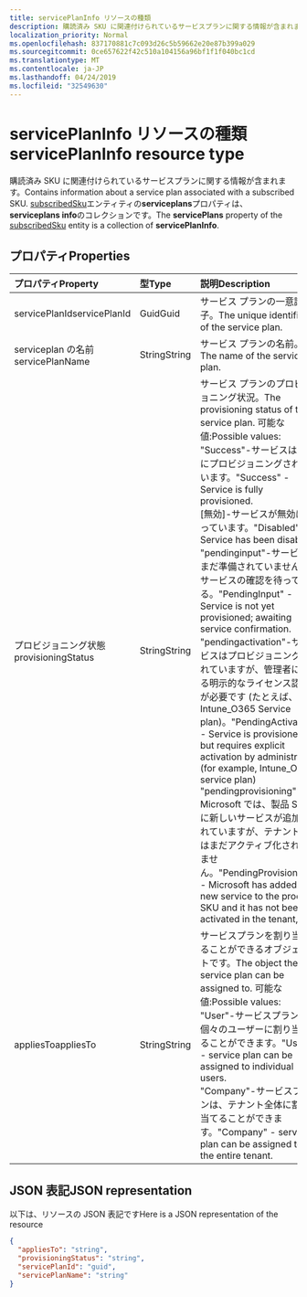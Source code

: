 ```yaml
---
title: servicePlanInfo リソースの種類
description: 購読済み SKU に関連付けられているサービスプランに関する情報が含まれます。 subscribedSku **** エンティティの serviceplans プロパティは、 **serviceplans info**のコレクションです。
localization_priority: Normal
ms.openlocfilehash: 837170881c7c093d26c5b59662e20e87b399a029
ms.sourcegitcommit: 0ce657622f42c510a104156a96bf1f1f040bc1cd
ms.translationtype: MT
ms.contentlocale: ja-JP
ms.lasthandoff: 04/24/2019
ms.locfileid: "32549630"
---
```

# <a name="serviceplaninfo-resource-type"></a><span data-ttu-id="7aff8-104">servicePlanInfo リソースの種類</span><span class="sxs-lookup"><span data-stu-id="7aff8-104">servicePlanInfo resource type</span></span>

<span data-ttu-id="7aff8-105">購読済み SKU に関連付けられているサービスプランに関する情報が含まれます。</span><span class="sxs-lookup"><span data-stu-id="7aff8-105">Contains information about a service plan associated with a subscribed SKU.</span></span> <span data-ttu-id="7aff8-106">[subscribedSku](subscribedsku.md)エンティティの**serviceplans**プロパティは、 **serviceplans info**のコレクションです。</span><span class="sxs-lookup"><span data-stu-id="7aff8-106">The **servicePlans** property of the [subscribedSku](subscribedsku.md) entity is a collection of **servicePlanInfo**.</span></span>


## <a name="properties"></a><span data-ttu-id="7aff8-107">プロパティ</span><span class="sxs-lookup"><span data-stu-id="7aff8-107">Properties</span></span>
| <span data-ttu-id="7aff8-108">プロパティ</span><span class="sxs-lookup"><span data-stu-id="7aff8-108">Property</span></span>     | <span data-ttu-id="7aff8-109">型</span><span class="sxs-lookup"><span data-stu-id="7aff8-109">Type</span></span>   |<span data-ttu-id="7aff8-110">説明</span><span class="sxs-lookup"><span data-stu-id="7aff8-110">Description</span></span>|
|:---------------|:--------|:----------|
|<span data-ttu-id="7aff8-111">servicePlanId</span><span class="sxs-lookup"><span data-stu-id="7aff8-111">servicePlanId</span></span>|<span data-ttu-id="7aff8-112">Guid</span><span class="sxs-lookup"><span data-stu-id="7aff8-112">Guid</span></span>|<span data-ttu-id="7aff8-113">サービス プランの一意識別子。</span><span class="sxs-lookup"><span data-stu-id="7aff8-113">The unique identifier of the service plan.</span></span>|
|<span data-ttu-id="7aff8-114">serviceplan の名前</span><span class="sxs-lookup"><span data-stu-id="7aff8-114">servicePlanName</span></span>|<span data-ttu-id="7aff8-115">String</span><span class="sxs-lookup"><span data-stu-id="7aff8-115">String</span></span>|<span data-ttu-id="7aff8-116">サービス プランの名前。</span><span class="sxs-lookup"><span data-stu-id="7aff8-116">The name of the service plan.</span></span>|
|<span data-ttu-id="7aff8-117">プロビジョニング状態</span><span class="sxs-lookup"><span data-stu-id="7aff8-117">provisioningStatus</span></span>|<span data-ttu-id="7aff8-118">String</span><span class="sxs-lookup"><span data-stu-id="7aff8-118">String</span></span>|<span data-ttu-id="7aff8-119">サービス プランのプロビジョニング状況。</span><span class="sxs-lookup"><span data-stu-id="7aff8-119">The provisioning status of the service plan.</span></span> <span data-ttu-id="7aff8-120">可能な値:</span><span class="sxs-lookup"><span data-stu-id="7aff8-120">Possible values:</span></span><br/><span data-ttu-id="7aff8-121">"Success"-サービスは完全にプロビジョニングされています。</span><span class="sxs-lookup"><span data-stu-id="7aff8-121">"Success" - Service is fully provisioned.</span></span><br/><span data-ttu-id="7aff8-122">[無効]-サービスが無効になっています。</span><span class="sxs-lookup"><span data-stu-id="7aff8-122">"Disabled" - Service has been disabled.</span></span><br/><span data-ttu-id="7aff8-123">"pendinginput"-サービスはまだ準備されていません。サービスの確認を待っている。</span><span class="sxs-lookup"><span data-stu-id="7aff8-123">"PendingInput" - Service is not yet provisioned; awaiting service confirmation.</span></span><br/><span data-ttu-id="7aff8-124">"pendingactivation"-サービスはプロビジョニングされていますが、管理者による明示的なライセンス認証が必要です (たとえば、Intune_O365 Service plan)。</span><span class="sxs-lookup"><span data-stu-id="7aff8-124">"PendingActivation" - Service is provisioned but requires explicit activation by administrator (for example, Intune_O365 service plan)</span></span><br/><span data-ttu-id="7aff8-125">"pendingprovisioning"-Microsoft では、製品 SKU に新しいサービスが追加されていますが、テナントではまだアクティブ化されていません。</span><span class="sxs-lookup"><span data-stu-id="7aff8-125">"PendingProvisioning" - Microsoft has added a new service to the product SKU and it has not been activated in the tenant, yet.</span></span>|
|<span data-ttu-id="7aff8-126">appliesTo</span><span class="sxs-lookup"><span data-stu-id="7aff8-126">appliesTo</span></span>|<span data-ttu-id="7aff8-127">String</span><span class="sxs-lookup"><span data-stu-id="7aff8-127">String</span></span>|<span data-ttu-id="7aff8-128">サービスプランを割り当てることができるオブジェクトです。</span><span class="sxs-lookup"><span data-stu-id="7aff8-128">The object the service plan can be assigned to.</span></span> <span data-ttu-id="7aff8-129">可能な値:</span><span class="sxs-lookup"><span data-stu-id="7aff8-129">Possible values:</span></span><br/><span data-ttu-id="7aff8-130">"User"-サービスプランを個々のユーザーに割り当てることができます。</span><span class="sxs-lookup"><span data-stu-id="7aff8-130">"User" - service plan can be assigned to individual users.</span></span><br/><span data-ttu-id="7aff8-131">"Company"-サービスプランは、テナント全体に割り当てることができます。</span><span class="sxs-lookup"><span data-stu-id="7aff8-131">"Company" - service plan can be assigned to the entire tenant.</span></span>|

## <a name="json-representation"></a><span data-ttu-id="7aff8-132">JSON 表記</span><span class="sxs-lookup"><span data-stu-id="7aff8-132">JSON representation</span></span>

<span data-ttu-id="7aff8-133">以下は、リソースの JSON 表記です</span><span class="sxs-lookup"><span data-stu-id="7aff8-133">Here is a JSON representation of the resource</span></span>

<!-- {
  "blockType": "resource",
  "optionalProperties": [

  ],
  "@odata.type": "microsoft.graph.servicePlanInfo"
}-->

```json
{
  "appliesTo": "string",
  "provisioningStatus": "string",
  "servicePlanId": "guid",
  "servicePlanName": "string"
}

```

<!-- uuid: 8fcb5dbc-d5aa-4681-8e31-b001d5168d79
2015-10-25 14:57:30 UTC -->
<!-- {
  "type": "#page.annotation",
  "description": "servicePlanInfo resource",
  "keywords": "",
  "section": "documentation",
  "tocPath": ""
}-->
